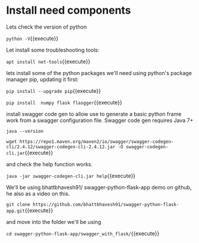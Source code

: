 # Install need components

Lets check the version of python

`python -V`{{execute}}

Let install some troubleshooting tools:

`apt install net-tools`{{execute}}

lets install some of the python packages we'll need using python's package manager pip, updating it first:

`pip install --upgrade pip`{{execute}}

`pip install  numpy flask flasgger`{{execute}}

install swagger code gen to allow use to generate a basic python frame work from a swagger configuration file. Swagger code gen requires Java 7+

`java --version`

`wget https://repo1.maven.org/maven2/io/swagger/swagger-codegen-cli/2.4.12/swagger-codegen-cli-2.4.12.jar -O swagger-codegen-cli.jar`{{execute}}

and check the help function works.

`java -jar swagger-codegen-cli.jar help`{{execute}}

We'll be using  bhattbhavesh91/ swagger-python-flask-app demo on github, he also as a video on this.

`git clone https://github.com/bhattbhavesh91/swagger-python-flask-app.git`{{execute}}

and move into the folder we'll be using

`cd swagger-python-flask-app/swagger_with_flask/`{{execute}}